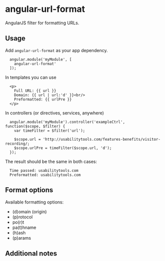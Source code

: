 angular-url-format
===================

AngularJS filter for formatting URLs.

## Usage ##
Add `angular-url-format` as your app dependency.

```
  angular.module('myModule', [
    angular-url-format'
  ]);
```

In templates you can use
```
  <p>
    Full URL: {{ url }}
    Domain: {{ url | url:'d' }}<br/>
    Preformatted: {{ urlPre }}
  </p>
```

In controllers (or directives, services, anywhere)
```
  angular.module('myModule').controller('exampleCtrl', function($scope, $filter) {
    var timeFilter = $filter('url');
    
    $scope.url = 'http://usabilitytools.com/features-benefits/visitor-recording/;
    $scope.urlPre = timeFilter($scope.url, 'd');
  });
```

The result should be the same in both cases:
```
  Time passed: usabilitytools.com
  Preformatted: usabilitytools.com
```

## Format options ##
Available formatting options:
 * (d)omain (origin)
 * (p)rotocol
 * po(r)t
 * pa(t)hname
 * (h)ash
 * (p)arams

## Additional notes ##
